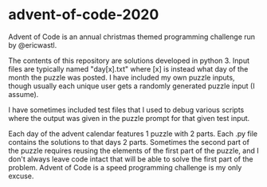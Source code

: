 # advent-of-code-2020
Advent of Code is an annual christmas themed programming challenge run by @ericwastl. 

The contents of this repository are solutions developed in python 3. Input files are typically named "day[x].txt" where [x] is instead what day of the month the puzzle was posted.
I have included my own puzzle inputs, though usually each unique user gets a randomly generated puzzle input (I assume).

I have sometimes included test files that I used to debug various scripts where the output was given in the puzzle prompt for that given test input.

Each day of the advent calendar features 1 puzzle with 2 parts. Each .py file contains the solutions to that days 2 parts. Sometimes the second part of the puzzle requires reusing the elements of the first part of the puzzle, and I don't always leave code intact that will be able to solve the first part of the problem. Advent of Code is a speed programming challenge is my only excuse.
